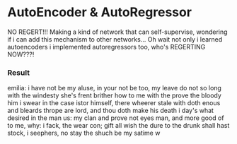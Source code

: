 #   AutoEncoder & AutoRegressor
NO REGERT!!!
Making a kind of network that can self-supervise,
wondering if i can add this mechanism to other networks...
Oh wait not only i learned autoencoders i implemented autoregressors too,
who's REGERTING NOW???!

### Result
emilia:
i have not be my aluse, in your not be
too, my leave do not so long with the windesty she's frent brither
how to me with the prove the bloody him i swear in the case istor himself, there wheerer stale with doth enous and bleards thrope are lord, and thou doth make
his death i day's what desired in the man us:
my clan and prove not eyes man, and more good of to me, why: i fack, the wear con;
gift all wish the dure to the drunk shall hast stock, i seephers, no stay the shuch be my satime
w

